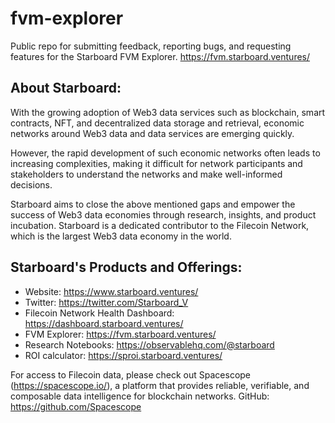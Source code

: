# fvm-explorer
Public repo for submitting feedback, reporting bugs, and requesting features for the Starboard FVM Explorer.
https://fvm.starboard.ventures/

## About Starboard:
With the growing adoption of Web3 data services such as blockchain, smart contracts, NFT, and decentralized data storage and retrieval, economic networks around Web3 data and data services are emerging quickly. 

However, the rapid development of such economic networks often leads to increasing complexities, making it difficult for network participants and stakeholders to understand the networks and make well-informed decisions.

Starboard aims to close the above mentioned gaps and empower the success of Web3 data economies through research, insights, and product incubation. Starboard is a dedicated contributor to the Filecoin Network, which is the largest Web3 data economy in the world.

## Starboard's Products and Offerings:
- Website: https://www.starboard.ventures/
- Twitter: https://twitter.com/Starboard_V
- Filecoin Network Health Dashboard: https://dashboard.starboard.ventures/
- FVM Explorer: https://fvm.starboard.ventures/
- Research Notebooks: https://observablehq.com/@starboard
- ROI calculator: https://sproi.starboard.ventures/ 

For access to Filecoin data, please check out Spacescope (https://spacescope.io/), a platform that provides reliable, verifiable, and composable data intelligence for blockchain networks. GitHub: https://github.com/Spacescope
